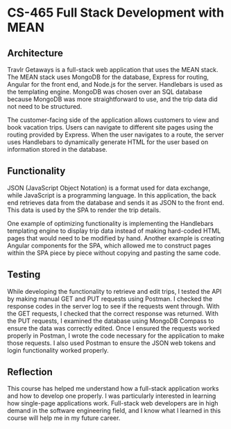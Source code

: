 # CS-465 Full Stack Development with MEAN

## Architecture

Travlr Getaways is a full-stack web application that uses the MEAN stack. The MEAN stack uses MongoDB for the database, Express for routing, Angular for the front end, and Node.js for the server. Handlebars is used as the templating engine. MongoDB was chosen over an SQL database because MongoDB was more straightforward to use, and the trip data did not need to be structured.

The customer-facing side of the application allows customers to view and book vacation trips. Users can navigate to different site pages using the routing provided by Express. When the user navigates to a route, the server uses Handlebars to dynamically generate HTML for the user based on information stored in the database. 

## Functionality

JSON (JavaScript Object Notation) is a format used for data exchange, while JavaScript is a programming language. In this application, the back end retrieves data from the database and sends it as JSON to the front end. This data is used by the SPA to render the trip details.

One example of optimizing functionality is implementing the Handlebars templating engine to display trip data instead of making hard-coded HTML pages that would need to be modified by hand. Another example is creating Angular components for the SPA, which allowed me to construct pages within the SPA piece by piece without copying and pasting the same code.

## Testing

While developing the functionality to retrieve and edit trips, I tested the API by making manual GET and PUT requests using Postman. I checked the response codes in the server log to see if the requests went through. With the GET requests, I checked that the correct response was returned. With the PUT requests, I examined the database using MongoDB Compass to ensure the data was correctly edited. Once I ensured the requests worked properly in Postman, I wrote the code necessary for the application to make those requests. I also used Postman to ensure the JSON web tokens and login functionality worked properly.

## Reflection

This course has helped me understand how a full-stack application works and how to develop one properly. I was particularly interested in learning how single-page applications work. Full-stack web developers are in high demand in the software engineering field, and I know what I learned in this course will help me in my future career.

